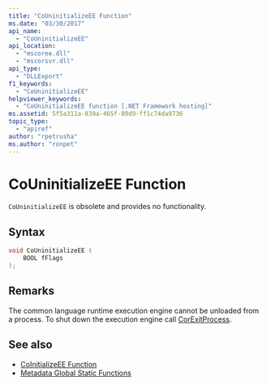 ```yaml
---
title: "CoUninitializeEE Function"
ms.date: "03/30/2017"
api_name: 
  - "CoUninitializeEE"
api_location: 
  - "mscoree.dll"
  - "mscorsvr.dll"
api_type: 
  - "DLLExport"
f1_keywords: 
  - "CoUninitializeEE"
helpviewer_keywords: 
  - "CoUninitializeEE function [.NET Framework hosting]"
ms.assetid: 5f5a311a-839a-465f-89d9-ff1c74da9736
topic_type: 
  - "apiref"
author: "rpetrusha"
ms.author: "ronpet"
---
```

# CoUninitializeEE Function
`CoUninitializeEE` is obsolete and provides no functionality.  
  
## Syntax  
  
```cpp  
void CoUninitializeEE (  
    BOOL fFlags  
);  
```  
  
## Remarks  
 The common language runtime execution engine cannot be unloaded from a process. To shut down the execution engine call [CorExitProcess](../../../../docs/framework/unmanaged-api/hosting/corexitprocess-function.md).  
  
## See also

- [CoInitializeEE Function](../../../../docs/framework/unmanaged-api/hosting/coinitializeee-function.md)
- [Metadata Global Static Functions](../../../../docs/framework/unmanaged-api/metadata/metadata-global-static-functions.md)
